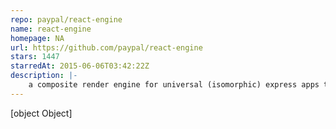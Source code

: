 ```yaml
---
repo: paypal/react-engine
name: react-engine
homepage: NA
url: https://github.com/paypal/react-engine
stars: 1447
starredAt: 2015-06-06T03:42:22Z
description: |-
    a composite render engine for universal (isomorphic) express apps to render both plain react views and react-router views
---
```


[object Object]
